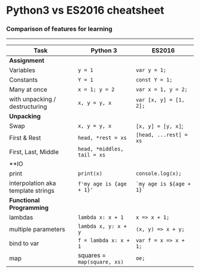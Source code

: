 # Python3 vs ES2016 cheatsheet
### Comparison of features for learning

---
Task | Python 3 | ES2016
--- | --- | ---
**Assignment** | | 
Variables | `y = 1` | `var y = 1;`
Constants | `Y = 1` | `const Y = 1;`
Many at once | `x = 1; y = 2` | `var x = 1, y = 2;`
with unpacking / destructuring | `x, y = y, x` | `var [x, y] = [1, 2];` 
**Unpacking** | | 
Swap | `x, y = y, x` | `[x, y] = [y, x]`;
First & Rest | `head, *rest = xs` | `[head, ...rest] = xs` 
First, Last, Middle | `head, *middles, tail = xs` |
**IO | | 
print | `print(x)` | `console.log(x);` 
interpolation aka template strings | `f'my age is {age + 1}'` | `` `my age is ${age + 1}` `` 
**Functional Programming** | | 
lambdas | `lambda x: x + 1` | `x => x + 1;`
multiple parameters | `lambda x, y: x + y` | `(x, y) => x + y;`
bind to var | `f = lambda x: x + 1` | `var f = x => x + 1;`
map | squares = `map(square, xs)` | `oe;`
